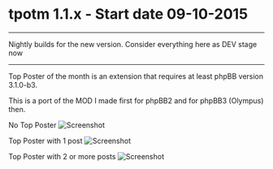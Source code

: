 # tpotm 1.1.x - Start date 09-10-2015

------------------------------------------------------------------------------

Nightly builds for the new version. Consider everything here as DEV stage now

------------------------------------------------------------------------------

Top Poster of the month is an extension that requires at least phpBB version 3.1.0-b3.

This is a port of the MOD I made first for phpBB2 and for phpBB3 (Olympus) then.

No Top Poster
![Screenshot](tpotm_zero.png)

Top Poster with 1 post
![Screenshot](tpotm_1.png)

Top Poster with 2 or more posts
![Screenshot](tpotm_2.png)
